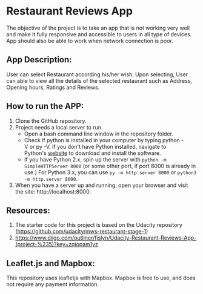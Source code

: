 # Restaurant Reviews App

The objective of the project is to take an app that is not working very well and make it fully responsive and accessible to users in all type of devices. App should also be able to work when network connection is poor.

## App Description:

User can select Restaurant according his/her wish. Upon selecting, User can able to view all the details of the selected restaurant such as Address, Opening hours, Ratings and Reviews.

## How to run the APP:

1. Clone the GitHub repository.
2. Project needs a local server to run.
    * Open a bash command line window in the repository folder.
    * Check if python is installed in your computer by typing python -V or py -V. If you don't have Python installed, navigate to Python's [website](https://www.python.org/) to download and install the software.
    * If you have Python 2.x, spin up the server with ```python -m SimpleHTTPServer 8000``` (or some other port, if port 8000 is already in use.) For Python 3.x, you can use ```py -m http.server 8000``` or ```python3 -m http.server 8000```.
3. When you have a server up and running, open your browser and visit the site: http://localhost:8000. 

## Resources:

1. The starter code for this project is based on the Udacity repository (https://github.com/udacity/mws-restaurant-stage-1)
2. <https://www.diigo.com/outliner/fjslyn/Udacity-Restaurant-Reviews-App-(project-%235)?key=zqiopam1yz>

## Leaflet.js and Mapbox:

This repository uses leafletjs with Mapbox. Mapbox is free to use, and does not require any payment information.
